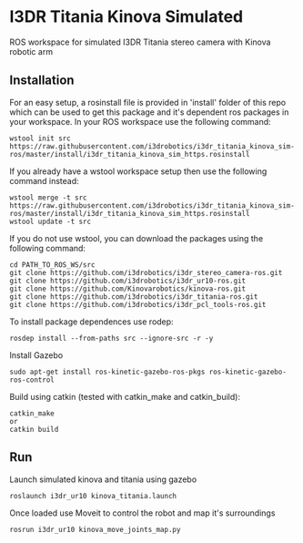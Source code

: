 # I3DR Titania Kinova Simulated
ROS workspace for simulated I3DR Titania stereo camera with Kinova robotic arm

## Installation

For an easy setup, a rosinstall file is provided in 'install' folder of this repo which can be used to get this package and it's dependent ros packages in your workspace. 
In your ROS workspace use the following command:
```
wstool init src https://raw.githubusercontent.com/i3drobotics/i3dr_titania_kinova_sim-ros/master/install/i3dr_titania_kinova_sim_https.rosinstall
```
If you already have a wstool workspace setup then use the following command instead:
```
wstool merge -t src https://raw.githubusercontent.com/i3drobotics/i3dr_titania_kinova_sim-ros/master/install/i3dr_titania_kinova_sim_https.rosinstall
wstool update -t src
```

If you do not use wstool, you can download the packages using the following command:
```
cd PATH_TO_ROS_WS/src
git clone https://github.com/i3drobotics/i3dr_stereo_camera-ros.git
git clone https://github.com/i3drobotics/i3dr_ur10-ros.git
git clone https://github.com/Kinovarobotics/kinova-ros.git
git clone https://github.com/i3drobotics/i3dr_titania-ros.git
git clone https://github.com/i3drobotics/i3dr_pcl_tools-ros.git
```

To install package dependences use rodep:
```
rosdep install --from-paths src --ignore-src -r -y
```

Install Gazebo
```
sudo apt-get install ros-kinetic-gazebo-ros-pkgs ros-kinetic-gazebo-ros-control
```

Build using catkin (tested with catkin_make and catkin_build):
```
catkin_make
or
catkin build
```

## Run
Launch simulated kinova and titania using gazebo
```
roslaunch i3dr_ur10 kinova_titania.launch
```
Once loaded use Moveit to control the robot and map it's surroundings
```
rosrun i3dr_ur10 kinova_move_joints_map.py
```
